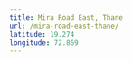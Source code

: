 ```yaml
---
title: Mira Road East, Thane
url: /mira-road-east-thane/
latitude: 19.274
longitude: 72.869
---
```

